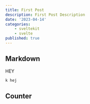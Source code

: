 ```yaml
---
title: First Post
description: First Post Description
date: '2023-04-14'
categories: 
    - sveltekit
    - svelte
published: true
---
```


<script>
    import Counter from './counter.svelte'
</script>

## Markdown

HEY

```bash
k hej
```

## Counter

<Counter />